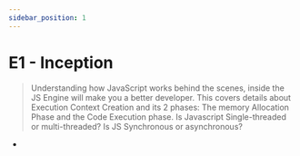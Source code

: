 ```yaml
---
sidebar_position: 1
---
```


# E1 - Inception

> Understanding how JavaScript works behind the scenes, inside the JS Engine will make you a better developer. This covers details about Execution Context Creation and its 2 phases: The memory Allocation Phase and the Code Execution phase. Is Javascript Single-threaded or multi-threaded? Is JS Synchronous or asynchronous?

-
